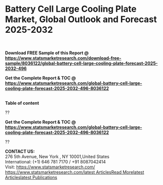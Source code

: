 <h1>Battery Cell Large Cooling Plate Market, Global Outlook and Forecast 2025-2032</h1><br/><p><strong>Download FREE Sample of this Report @ <a href="https://www.statsmarketresearch.com/download-free-sample/8036122/global-battery-cell-large-cooling-plate-forecast-2025-2032-496">https://www.statsmarketresearch.com/download-free-sample/8036122/global-battery-cell-large-cooling-plate-forecast-2025-2032-496</a></strong></p>

<div><b>Get the Complete Report & TOC @ <a href="https://www.statsmarketresearch.com/global-battery-cell-large-cooling-plate-forecast-2025-2032-496-8036122">https://www.statsmarketresearch.com/global-battery-cell-large-cooling-plate-forecast-2025-2032-496-8036122</a></b></div>

<p><br />
<b>Table of content</b></p>

<p>??</p>

<div><b>Get the Complete Report & TOC @ <a href="https://www.statsmarketresearch.com/global-battery-cell-large-cooling-plate-forecast-2025-2032-496-8036122">https://www.statsmarketresearch.com/global-battery-cell-large-cooling-plate-forecast-2025-2032-496-8036122</a></b></div>

<p>??</p>

<p><b>CONTACT US:</b><br />
276 5th Avenue, New York , NY 10001,United States<br />
International: (+1) 646 781 7170 / +91 8087042414<br />
Visit: <a href="https://www.statsmarketresearch.com/">https://www.statsmarketresearch.com/</a><br />
<a href="https://gyeongbokgung.com">https://www.statsmarketresearch.com/</a><a href="https://hallyeomaritime.com">latest Articles</a><a href="https://jingwansa.com">Read More</a><a href="https://nguoiviet.jp/">latest Articles</a><a href="https://www.intelmarketresearch.com/">latest Publications</a></p>
